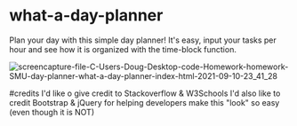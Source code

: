 # what-a-day-planner

Plan your day with this simple day planner!
It's easy, input your tasks per hour and see how it is organized with the time-block function.


![screencapture-file-C-Users-Doug-Desktop-code-Homework-homework-SMU-day-planner-what-a-day-planner-index-html-2021-09-10-23_41_28](https://user-images.githubusercontent.com/83515305/132936525-6683450e-9323-4bfb-8207-c6c142fadc69.png)

#credits 
I'd like o give credit to Stackoverflow & W3Schools 
I'd also like to credit Bootstrap & jQuery for helping developers make this "look" so easy (even though it is NOT)
